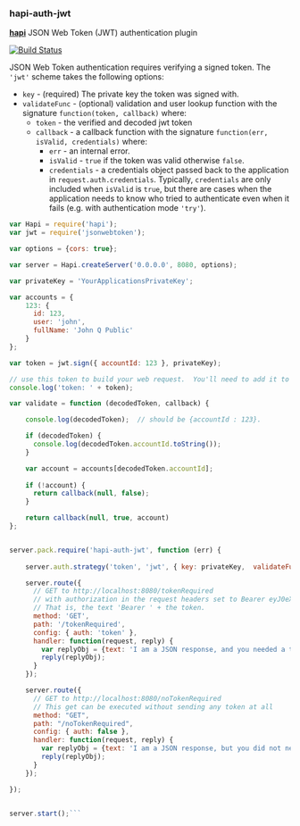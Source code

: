 ### hapi-auth-jwt

[**hapi**](https://github.com/spumko/hapi) JSON Web Token (JWT) authentication plugin

[![Build Status](https://travis-ci.org/ryanfitz/hapi-auth-jwt.png?branch=master)](https://travis-ci.org/ryanfitz/hapi-auth-jwt)

JSON Web Token authentication requires verifying a signed token. The `'jwt'` scheme takes the following options:

- `key` - (required) The private key the token was signed with.
- `validateFunc` - (optional) validation and user lookup function with the signature `function(token, callback)` where:
    - `token` - the verified and decoded jwt token
    - `callback` - a callback function with the signature `function(err, isValid, credentials)` where:
        - `err` - an internal error.
        - `isValid` - `true` if the token was valid otherwise `false`.
        - `credentials` - a credentials object passed back to the application in `request.auth.credentials`. Typically, `credentials` are only
          included when `isValid` is `true`, but there are cases when the application needs to know who tried to authenticate even when it fails
          (e.g. with authentication mode `'try'`).

```javascript
var Hapi = require('hapi');
var jwt = require('jsonwebtoken');

var options = {cors: true};

var server = Hapi.createServer('0.0.0.0', 8080, options);

var privateKey = 'YourApplicationsPrivateKey';

var accounts = {
    123: {
      id: 123,
      user: 'john',
      fullName: 'John Q Public'
    } 
};

var token = jwt.sign({ accountId: 123 }, privateKey);

// use this token to build your web request.  You'll need to add it to the headers as 'authorization'.  And you will need to prefix it with 'Bearer '
console.log('token: ' + token);

var validate = function (decodedToken, callback) {

    console.log(decodedToken);  // should be {accountId : 123}.

    if (decodedToken) {
      console.log(decodedToken.accountId.toString());
    }

    var account = accounts[decodedToken.accountId];
    
    if (!account) {
      return callback(null, false);
    }

    return callback(null, true, account)
};


server.pack.require('hapi-auth-jwt', function (err) {
    
    server.auth.strategy('token', 'jwt', { key: privateKey,  validateFunc: validate });

    server.route({ 
      // GET to http://localhost:8080/tokenRequired
      // with authorization in the request headers set to Bearer eyJ0eXAiOiJKV1QiLCJhbGciOiJIUzI1NiJ9.eyJhY2NvdW50SWQiOjEyMywiaWF0IjoxMzkyNTg2NzgwfQ.nZT1lsYoJvudjEYodUdgPR-32NNHk7uSnIHeIHY5se0
      // That is, the text 'Bearer ' + the token. 
      method: 'GET', 
      path: '/tokenRequired', 
      config: { auth: 'token' },
      handler: function(request, reply) {
        var replyObj = {text: 'I am a JSON response, and you needed a token to get me.', credentials: request.auth.credentials};
        reply(replyObj);
      }
    });

    server.route({
      // GET to http://localhost:8080/noTokenRequired
      // This get can be executed without sending any token at all
      method: "GET",
      path: "/noTokenRequired",
      config: { auth: false },
      handler: function(request, reply) {
        var replyObj = {text: 'I am a JSON response, but you did not need a token to get me'};
        reply(replyObj);
      }
    });

});
  

server.start();```
